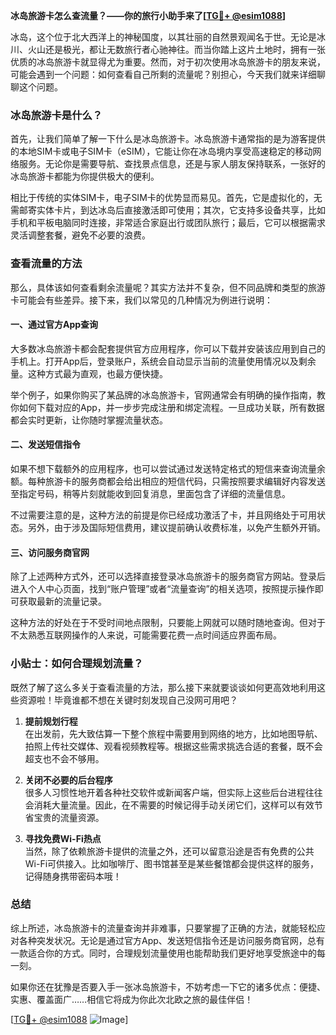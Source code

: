 **冰岛旅游卡怎么查流量？——你的旅行小助手来了[[TG💪+ @esim1088](https://t.me/s/esim1088)]**

冰岛，这个位于北大西洋上的神秘国度，以其壮丽的自然景观闻名于世。无论是冰川、火山还是极光，都让无数旅行者心驰神往。而当你踏上这片土地时，拥有一张优质的冰岛旅游卡就显得尤为重要。然而，对于初次使用冰岛旅游卡的朋友来说，可能会遇到一个问题：如何查看自己所剩的流量呢？别担心，今天我们就来详细聊聊这个问题。

### 冰岛旅游卡是什么？

首先，让我们简单了解一下什么是冰岛旅游卡。冰岛旅游卡通常指的是为游客提供的本地SIM卡或电子SIM卡（eSIM），它能让你在冰岛境内享受高速稳定的移动网络服务。无论你是需要导航、查找景点信息，还是与家人朋友保持联系，一张好的冰岛旅游卡都能为你提供极大的便利。

相比于传统的实体SIM卡，电子SIM卡的优势显而易见。首先，它是虚拟化的，无需邮寄实体卡片，到达冰岛后直接激活即可使用；其次，它支持多设备共享，比如手机和平板电脑同时连接，非常适合家庭出行或团队旅行；最后，它可以根据需求灵活调整套餐，避免不必要的浪费。

### 查看流量的方法

那么，具体该如何查看剩余流量呢？其实方法并不复杂，但不同品牌和类型的旅游卡可能会有些差异。接下来，我们以常见的几种情况为例进行说明：

#### 一、通过官方App查询
大多数冰岛旅游卡都会配套提供官方应用程序，你可以下载并安装该应用到自己的手机上。打开App后，登录账户，系统会自动显示当前的流量使用情况以及剩余量。这种方式最为直观，也最方便快捷。

举个例子，如果你购买了某品牌的冰岛旅游卡，官网通常会有明确的操作指南，教你如何下载对应的App，并一步步完成注册和绑定流程。一旦成功关联，所有数据都会实时更新，让你随时掌握流量状态。

#### 二、发送短信指令
如果不想下载额外的应用程序，也可以尝试通过发送特定格式的短信来查询流量余额。每种旅游卡的服务商都会给出相应的短信代码，只需按照要求编辑好内容发送至指定号码，稍等片刻就能收到回复消息，里面包含了详细的流量信息。

不过需要注意的是，这种方法的前提是你已经成功激活了卡，并且网络处于可用状态。另外，由于涉及国际短信费用，建议提前确认收费标准，以免产生额外开销。

#### 三、访问服务商官网
除了上述两种方式外，还可以选择直接登录冰岛旅游卡的服务商官方网站。登录后进入个人中心页面，找到“账户管理”或者“流量查询”的相关选项，按照提示操作即可获取最新的流量记录。

这种方法的好处在于不受时间地点限制，只要能上网就可以随时随地查询。但对于不太熟悉互联网操作的人来说，可能需要花费一点时间适应界面布局。

### 小贴士：如何合理规划流量？

既然了解了这么多关于查看流量的方法，那么接下来就要谈谈如何更高效地利用这些资源啦！毕竟谁都不想在关键时刻发现自己没网可用吧？

1. **提前规划行程**  
   在出发前，先大致估算一下整个旅程中需要用到网络的地方，比如地图导航、拍照上传社交媒体、观看视频教程等。根据这些需求挑选合适的套餐，既不会超支也不会不够用。

2. **关闭不必要的后台程序**  
   很多人习惯性地开着各种社交软件或新闻客户端，但实际上这些后台进程往往会消耗大量流量。因此，在不需要的时候记得手动关闭它们，这样可以有效节省宝贵的流量资源。

3. **寻找免费Wi-Fi热点**  
   当然，除了依赖旅游卡提供的流量之外，还可以留意沿途是否有免费的公共Wi-Fi可供接入。比如咖啡厅、图书馆甚至是某些餐馆都会提供这样的服务，记得随身携带密码本哦！

### 总结

综上所述，冰岛旅游卡的流量查询并非难事，只要掌握了正确的方法，就能轻松应对各种突发状况。无论是通过官方App、发送短信指令还是访问服务商官网，总有一款适合你的方式。同时，合理规划流量使用也能帮助我们更好地享受旅途中的每一刻。

如果你还在犹豫是否要入手一张冰岛旅游卡，不妨考虑一下它的诸多优点：便捷、实惠、覆盖面广……相信它将成为你此次北欧之旅的最佳伴侣！

[[TG💪+ @esim1088](https://t.me/s/esim1088) ![Image](https://i.postimg.cc/4NQfJmqS/Snipaste-2025-05-13-00-14-12.png)]